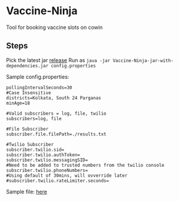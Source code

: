 # Vaccine-Ninja
Tool for booking vaccine slots on cowin

## Steps
Pick the latest jar [release](https://github.com/joydeep15/Vaccine-Ninja/releases)
Run as `java -jar Vaccine-Ninja-jar-with-dependencies.jar config.properties`

Sample config.properties:
```properties
pollingIntervalSeconds=30
#Case Insensitive
districts=Kolkata, South 24 Parganas
minAge=18

#Valid subscribers = log, file, twilio
subscribers=log, file

#File Subscriber
subscriber.file.filePath=./results.txt

#Twilio Subscriber
subscriber.twilio.sid=
subscriber.twilio.authToken=
subscriber.twilio.messagingSID=
#Need to be added to trusted numbers from the twilio console
subscriber.twilio.phoneNumbers=
#Using default of 30mins, will ovverride later
#subscriber.twilio.rateLimiter.seconds=
```

Sample file: [here](src/main/resources/config.properties)